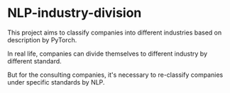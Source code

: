 # NLP-industry-division
 This project aims to classify companies into different industries based on description by PyTorch.

In real life, companies can divide themselves to different industry by different standard.

But for the consulting companies, it's necessary to re-classify companies under specific standards by NLP.
